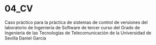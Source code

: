 04_CV
=====

Caso práctico para la práctica de sistemas de control de versiones del laboratorio de Ingeniería de Software de tercer curso del Grado de Ingeniería de las Tecnologías de Telecomunicación de la Universidad de Sevilla
Daniel Garcia 
